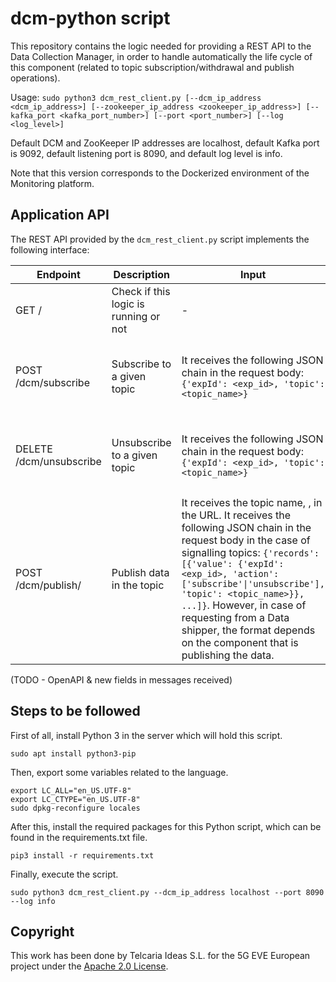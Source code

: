 # dcm-python script

This repository contains the logic needed for providing a REST API to the Data Collection Manager, in order to handle automatically the life cycle of this component (related to topic subscription/withdrawal and publish operations).

Usage: `sudo python3 dcm_rest_client.py [--dcm_ip_address <dcm_ip_address>] [--zookeeper_ip_address <zookeeper_ip_address>] [--kafka_port <kafka_port_number>] [--port <port_number>] [--log <log_level>]`

Default DCM and ZooKeeper IP addresses are localhost, default Kafka port is 9092, default listening port is 8090, and default log level is info.

Note that this version corresponds to the Dockerized environment of the Monitoring platform.

## Application API

The REST API provided by the `dcm_rest_client.py` script implements the following interface:

| Endpoint | Description | Input | Output |
| --- | --- | --- | --- |
| GET / | Check if this logic is running or not | - | 200 - OK |
| POST /dcm/subscribe | Subscribe to a given topic | It receives the following JSON chain in the request body: `{'expId': <exp_id>, 'topic': <topic_name>}` | 201 - accepted, 400 - error parsing request |
| DELETE /dcm/unsubscribe | Unsubscribe to a given topic | It receives the following JSON chain in the request body: `{'expId': <exp_id>, 'topic': <topic_name>}` | 201 - accepted, 400 - error parsing request |
| POST /dcm/publish/<topic> | Publish data in the topic <topic> | It receives the topic name, <topic>, in the URL. It receives the following JSON chain in the request body in the case of signalling topics: `{'records': [{'value': {'expId': <exp_id>, 'action': ['subscribe'\|'unsubscribe'], 'topic': <topic_name>}}, ...]}`. However, in case of requesting from a Data shipper, the format depends on the component that is publishing the data. | 201 - accepted, 400 - error parsing request |

(TODO - OpenAPI & new fields in messages received)

## Steps to be followed

First of all, install Python 3 in the server which will hold this script.

```shell
sudo apt install python3-pip
```

Then, export some variables related to the language.

```shell
export LC_ALL="en_US.UTF-8"
export LC_CTYPE="en_US.UTF-8"
sudo dpkg-reconfigure locales
```

After this, install the required packages for this Python script, which can be found in the requirements.txt file.

```shell
pip3 install -r requirements.txt
```

Finally, execute the script.

```shell
sudo python3 dcm_rest_client.py --dcm_ip_address localhost --port 8090 --log info
```

## Copyright

This work has been done by Telcaria Ideas S.L. for the 5G EVE European project under the [Apache 2.0 License](LICENSE).
